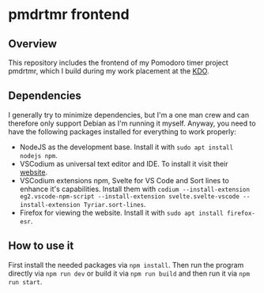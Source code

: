 # pmdrtmr frontend

## Overview

This repository includes the frontend of my Pomodoro timer project pmdrtmr, which I build during my work placement at the [KDO](https://www.kdo.de/).

## Dependencies

I generally try to minimize dependencies, but I'm a one man crew and can therefore only support Debian as I'm running it myself. Anyway, you need to have the following packages installed for everything to work properly:

- NodeJS as the development base. Install it with `sudo apt install nodejs npm`.
- VSCodium as universal text editor and IDE. To install it visit their [website](https://vscodium.com/#install).
- VSCodium extensions npm, Svelte for VS Code and Sort lines to enhance it's capabilities. Install them with `codium --install-extension eg2.vscode-npm-script --install-extension svelte.svelte-vscode --install-extension Tyriar.sort-lines`.
- Firefox for viewing the website. Install it with `sudo apt install firefox-esr`.

## How to use it

First install the needed packages via `npm install`. Then run the program directly via `npm run dev` or build it via `npm run build` and then run it via `npm run start`.
